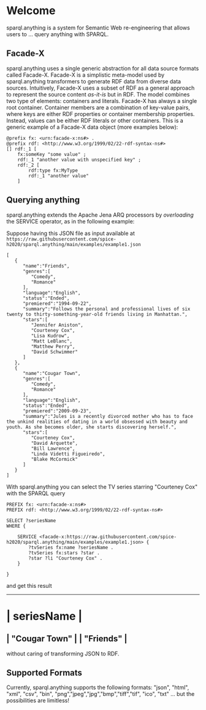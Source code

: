 # Welcome
sparql.anything is a system for Semantic Web re-engineering that allows users to ... query anything with SPARQL.

## Facade-X
sparql.anything uses a single generic abstraction for all data source formats called Facade-X.
Facade-X is a simplistic meta-model used by sparql.anything transformers to generate RDF data from diverse data sources.
Intuitively, Facade-X uses a subset of RDF as a general approach to represent the source content *as-it-is* but in RDF.
The model combines two type of elements: containers and literals.
Facade-X has always a single root container. 
Container members are a combination of key-value pairs, where keys are either RDF properties or container membership properties.
Instead, values can be either RDF literals or other containers.
This is a generic example of a Facade-X data object (more examples below):

```
@prefix fx: <urn:facade-x:ns#> .
@prefix rdf: <http://www.w3.org/1999/02/22-rdf-syntax-ns#> 
[] rdf:_1 [
    fx:someKey "some value" ;
    rdf:_1 "another value with unspecified key" ;
    rdf:_2 [
        rdf:type fx:MyType
        rdf:_1 "another value" 
    ]
```

## Querying anything
sparql.anything extends the Apache Jena ARQ processors by *overloading* the SERVICE operator, as in the following example:

Suppose having this JSON file as input available at ``https://raw.githubusercontent.com/spice-h2020/sparql.anything/main/examples/example1.json`` 

```
[
   {
      "name":"Friends",
      "genres":[
         "Comedy",
         "Romance"
      ],
      "language":"English",
      "status":"Ended",
      "premiered":"1994-09-22",
      "summary":"Follows the personal and professional lives of six twenty to thirty-something-year-old friends living in Manhattan.",
      "stars":[
         "Jennifer Aniston",
         "Courteney Cox",
         "Lisa Kudrow",
         "Matt LeBlanc",
         "Matthew Perry",
         "David Schwimmer"
      ]
   },
   {
      "name":"Cougar Town",
      "genres":[
         "Comedy",
         "Romance"
      ],
      "language":"English",
      "status":"Ended",
      "premiered":"2009-09-23",
      "summary":"Jules is a recently divorced mother who has to face the unkind realities of dating in a world obsessed with beauty and youth. As she becomes older, she starts discovering herself.",
      "stars":[
         "Courteney Cox",
         "David Arquette",
         "Bill Lawrence",
         "Linda Videtti Figueiredo",
         "Blake McCormick"
      ]
   }
]
```

With sparql.anything you can select the TV series starring "Courteney Cox" with the SPARQL query

```
PREFIX fx: <urn:facade-x:ns#>
PREFIX rdf: <http://www.w3.org/1999/02/22-rdf-syntax-ns#>

SELECT ?seriesName
WHERE {

    SERVICE <facade-x:https://raw.githubusercontent.com/spice-h2020/sparql.anything/main/examples/example1.json> {
        ?tvSeries fx:name ?seriesName .
        ?tvSeries fx:stars ?star .
        ?star ?li "Courteney Cox" .
    }

}
```

and get this result 

-----------------
| seriesName    |
=================
| "Cougar Town" |
| "Friends"     |
-----------------

without caring of transforming JSON to RDF. 

## Supported Formats
Currently, sparql.anything supports the following formats: "json", "html", "xml", "csv", "bin", "png","jpeg","jpg","bmp","tiff","tif", "ico", "txt" ... but the possibilities are limitless!


